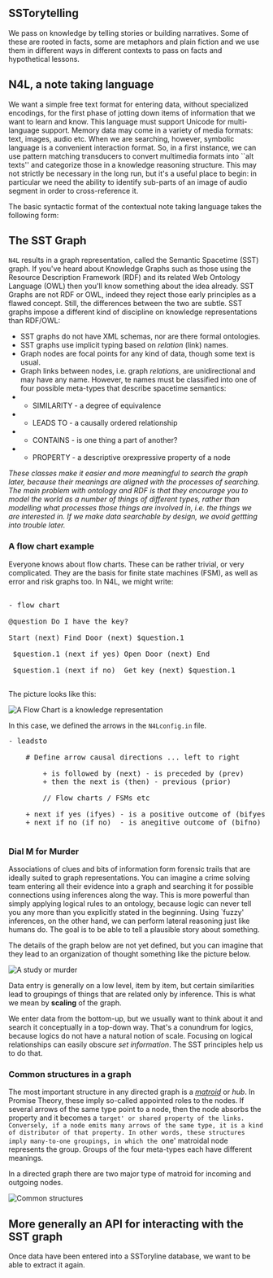 
## SSTorytelling

We pass on knowledge by telling stories or building narratives. Some of these
are rooted in facts, some are metaphors and plain fiction and we use them in different
ways in different contexts to pass on facts and hypothetical lessons.



## N4L, a note taking language

We want a simple free text format for entering data, without
specialized encodings, for the first phase of jotting down items of
information that we want to learn and know.  This language must support Unicode for multi-language
support.  Memory data may come in a variety of media formats: text,
images, audio etc. When we are searching, however, symbolic language
is a convenient interaction format. So, in a first instance, we can
use pattern matching transducers to convert multimedia formats into
``alt texts'' and categorize those in a knowledge reasoning structure.
This may not strictly be necessary in the long run, but it's a useful
place to begin: in particular we need the ability to identify
sub-parts of an image of audio segment in order to cross-reference it.

The basic syntactic format of the contextual note taking language takes the following form:

## The SST Graph

`N4L` results in a graph representation, called the Semantic Spacetime (SST) graph.
If you've heard about Knowledge Graphs such as those using the Resource Description Framework (RDF)
and its related Web Ontology Language (OWL) then you'll know something about the idea already.
SST Graphs are not RDF or OWL, indeed they reject those early principles as a flawed concept.
Still, the differences between the two are subtle.
SST graphs impose a different kind of discipline on knowledge representations than RDF/OWL:

* SST graphs do not have XML schemas, nor are there formal ontologies.
* SST graphs use implicit typing based on *relation* (link) names.
* Graph nodes are focal points for any kind of data, though some text is usual.
* Graph links between nodes, i.e. graph *relations*, are unidirectional and may have any name.
 However, te names must be classified into one of four possible meta-types
that describe spacetime semantics:
* * SIMILARITY - a degree of equivalence
* * LEADS TO - a causally ordered relationship
* * CONTAINS - is one thing a part of another?
* * PROPERTY - a descriptive orexpressive property of a node

*These classes make it easier and more meaningful to search the graph later,
because their meanings are aligned with the processes of searching. 
The main problem with ontology and RDF is that they encourage you to model
the world as a number of things of different types, rather than modelling what
processes those things are involved in, i.e. the things we are interested in.
If we make data searchable by design, we avoid gettting into trouble later.*


### A flow chart example

Everyone knows about flow charts. These can be rather trivial, or very complicated. They are the basis for finite state machines (FSM), as well as error and risk graphs too. In N4L, we might write:

<pre>

- flow chart

@question Do I have the key?

Start (next) Find Door (next) $question.1

 $question.1 (next if yes) Open Door (next) End

 $question.1 (next if no)  Get key (next) $question.1

</pre>

The picture looks like this:

![A Flow Chart is a knowledge representation](https://github.com/markburgess/SSTorytime/blob/main/docs/figs/flow.png 'Flow Charts Are Knowledge Graphs')

In this case, we defined the arrows in the `N4Lconfig.in` file.

<pre>
- leadsto

 	# Define arrow causal directions ... left to right

        + is followed by (next) - is preceded by (prev)    
        + then the next is (then) - previous (prior)

        // Flow charts / FSMs etc

	+ next if yes (ifyes) - is a positive outcome of (bifyes)
	+ next if no (if no)  - is anegitive outcome of (bifno)

</pre>

### Dial M for Murder

Associations of clues and bits of information form forensic trails that are ideally suited
to graph representations. You can imagine a crime solving team entering all their evidence into
a graph and searching it for possible connections using inferences along the way. This is more
powerful than simply applying logical rules to an ontology, because logic can never tell you any more
than you explicitly stated in the beginning. Using `fuzzy' inferences, on the other hand, we can
perform lateral reasoning just like humans do. The goal is to be able to tell a plausible story
about something.

The details of the graph below are not yet defined, but you can
imagine that they lead to an organization of thought something like
the picture below.


![A study or murder](https://github.com/markburgess/SSTorytime/blob/main/docs/figs/knowledge.png 'The large scale structure of a well-formed knowledge graph organizes knowledge into regions that lead from one to the other.')

Data entry is generally on a low level, item by item, but certain similarities
lead to groupings of things that are related only by inference. This is what we 
mean by **scaling** of the graph.

We enter data from the bottom-up, but we usually
want to think about it and search it conceptually in a top-down way. That's a conundrum for
logics, because logics do not have a natural notion of scale. Focusing
on logical relationships can easily obscure *set information*. 
The SST principles help us to do that.

### Common structures in a graph

The most important structure in any directed graph is a [*matroid*](https://arxiv.org/abs/1702.04638) or *hub*.
In Promise Theory, these imply so-called appointed roles to the nodes. If several arrows of the same
type point to a node, then the node absorbs the property and it 
becomes a `target' or shared property of the links. Conversely, if a node emits many arrows of the same
type, it is a kind of distributor of that property. In other words, these structures imply many-to-one
groupings, in which the `one' matroidal node represents the group. Groups of the four meta-types each have
different meanings.

In a directed graph there are two major type of matroid for incoming and outgoing nodes.

![Common structures](https://github.com/markburgess/SSTorytime/blob/main/docs/figs/matroid.png 'Matroids, or hub nodes, are important structures in scaling.')





## More generally an API for interacting with the SST graph

Once data have been entered into a SSToryline database, we want to be able to extract it again.